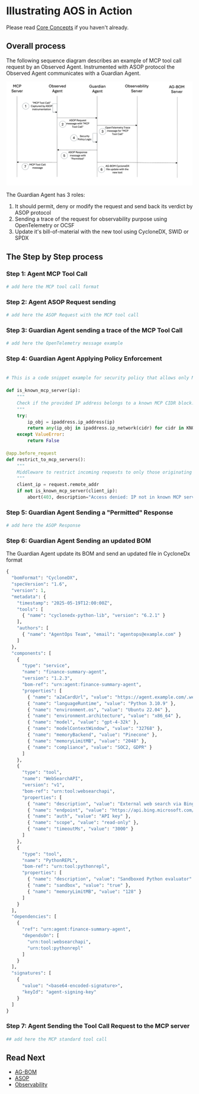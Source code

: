 # Illustrating AOS in Action

Please read [Core Concepts](./core_concepts.md) if you haven't already.

## Overall process

The following sequence diagram describes an example of MCP tool call request by an Observed Agent.
Instrumented with ASOP protocol the Observed Agent communicates with a Guardian Agent.

![Sequence Diagram](/docs/assets/sequence_diagram.png "Sequence Diagram")

The Guardian Agent has 3 roles:
1. It should permit, deny or modify the request and send back its verdict by ASOP protocol
2. Sending a trace of the request for observability purpose using OpenTelemetry or OCSF
3. Update it's bill-of-material with the new tool using CycloneDX, SWID or SPDX

## The Step by Step process

### Step 1: Agent MCP Tool Call
```python
# add here the MCP tool call format
```
### Step 2: Agent ASOP Request sending
```python
# add here the ASOP Request with the MCP tool call
```
### Step 3: Guardian Agent sending a trace of the MCP Tool Call
```python
# add here the OpenTelemetry message example
```
### Step 4: Guardian Agent Applying Policy Enforcement
```python

# This is a code snippet example for security policy that allows only MCP servers from a given list

def is_known_mcp_server(ip):
    """
    Check if the provided IP address belongs to a known MCP CIDR block.
    """
    try:
        ip_obj = ipaddress.ip_address(ip)
        return any(ip_obj in ipaddress.ip_network(cidr) for cidr in KNOWN_MCP_SERVERS)
    except ValueError:
        return False

@app.before_request
def restrict_to_mcp_servers():
    """
    Middleware to restrict incoming requests to only those originating from known MCP servers.
    """
    client_ip = request.remote_addr
    if not is_known_mcp_server(client_ip):
        abort(403, description="Access denied: IP not in known MCP server list")
```
### Step 5: Guardian Agent Sending a "Permitted" Response
```python
# add here the ASOP Response
```
### Step 6: Guardian Agent Sending an updated BOM

The Guardian Agent update its BOM and send an updated file in CycloneDx format

```python
{
  "bomFormat": "CycloneDX",
  "specVersion": "1.6",
  "version": 1,
  "metadata": {
    "timestamp": "2025-05-19T12:00:00Z",
    "tools": [
      { "name": "cyclonedx-python-lib", "version": "6.2.1" }
    ],
    "authors": [
      { "name": "AgentOps Team", "email": "agentops@example.com" }
    ]
  },
  "components": [
    {
      "type": "service",
      "name": "finance-summary-agent",
      "version": "1.2.3",
      "bom-ref": "urn:agent:finance-summary-agent",
      "properties": [
        { "name": "a2aCardUrl", "value": "https://agent.example.com/.well-known/agent.json" },
        { "name": "languageRuntime", "value": "Python 3.10.9" },
        { "name": "environment.os", "value": "Ubuntu 22.04" },
        { "name": "environment.architecture", "value": "x86_64" },
        { "name": "model", "value": "gpt-4-32k" },
        { "name": "modelContextWindow", "value": "32768" },
        { "name": "memoryBackend", "value": "Pinecone" },
        { "name": "memoryLimitMB", "value": "2048" },
        { "name": "compliance", "value": "SOC2, GDPR" }
      ]
    },
    {
      "type": "tool",
      "name": "WebSearchAPI",
      "version": "v1",
      "bom-ref": "urn:tool:websearchapi",
      "properties": [
        { "name": "description", "value": "External web search via Bing API" },
        { "name": "endpoint", "value": "https://api.bing.microsoft.com/v7.0/search" },
        { "name": "auth", "value": "API key" },
        { "name": "scope", "value": "read-only" },
        { "name": "timeoutMs", "value": "3000" }
      ]
    },
    {
      "type": "tool",
      "name": "PythonREPL",
      "bom-ref": "urn:tool:pythonrepl",
      "properties": [
        { "name": "description", "value": "Sandboxed Python evaluator" },
        { "name": "sandbox", "value": "true" },
        { "name": "memoryLimitMB", "value": "128" }
      ]
    }
  ],
  "dependencies": [
    {
      "ref": "urn:agent:finance-summary-agent",
      "dependsOn": [
        "urn:tool:websearchapi",
        "urn:tool:pythonrepl"
      ]
    }
  ],
  "signatures": [
    {
      "value": "<base64-encoded-signature>",
      "keyId": "agent-signing-key"
    }
  ]
}
```
### Step 7: Agent Sending the Tool Call Request to the MCP server
```python
## add here the MCP standard tool call
```

## Read Next

- [AG-BOM](./../topics/AG-BOM/README.md)
- [ASOP](./../topics/ASOP/README.md)
- [Observability](./../topics/Observability/README.md)
